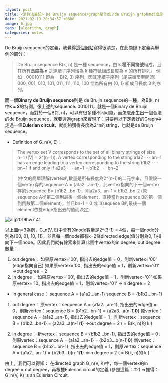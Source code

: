 ```yaml
---
layout: post
title: <演算法筆記> De Bruijn sequence/graph是什麼？de Bruijn graph為什麼是一個Eulerian Circuit？
date: 2021-02-19 20:34:57 +0800
image: 6.jpg
tags: [algorithm, graph]
categories: notes
---
```

De Bruijn sequence的定義，我覺得[這個網站](https://zhouer.org/DeBruijn/)寫得很清楚，在此摘錄下定義與舉例的部分：

> De Bruijn sequence B(k, n) 是一種 sequence，由 **k 種不同符號**組成，且其所有**長度為 n** 之連續子序列恰為 k 種符號組成長度為 n 的所有排列。 例如：00010111 即為一 B(2, 3) 序列，因其連續子序列（尾端循環至開頭） 000, 001, 010, 101, 011, 111, 110, 100 恰為所有由 {0, 1} 組成且長度 3 的序列。

而一個**Binary de Bruijn sequence**則是 de Bruijn sequence的一種，為B(k, n)中**k = 2**的特例，像上述的sequence: 0010111，就是一個Binary de Bruijn sequence，而對於一個B(2, n)，可以有很多種不同可能，而怎麼產生出一個合法的de Bruijn sequence，就要透過graph來實現了：只要再以下定義好的Graph中走過一個**Eulerian circuit**，就能夠獲得長度為2^n的string，也就是de Bruijn sequence。

- Definition of G_n(V, E)：

> The vertex set V corresponds to the set of all binary strings of size n−1 (|V| = 2^(n−1)).
A vertex corresponding to the string a1a2 · · · an−1 has an edge leading to a vertex
corresponding to the string b1b2 · · · bn−1 if and only if a2a3 · · · an−1 = b1b2 · · · bn−2

>(中文的簡單理解)vertex的數量是所有長度為2^(n-1)的二元字串，且假設一個vertex存的sequence A = {a1a2...an-1}，此vertex指向的下一個vertex 存的sequence B= {b1b2...bn-1}，則a2a3...an-1 = b1b2..bn-2 (原sequence A從第二個到最後一個element，直接當作sequence B的第一個到倒數第二個element)，並且bn-1 = 0 或 1(sequece B的最後一個element依據edge指出去的值而決定)

![alg2019hw7 41](https://user-images.githubusercontent.com/75214186/100719697-ef520280-33f7-11eb-93f9-7fff878e91a2.jpg)

以上圖n=3為例，G_n(V, E)中會有的node數量是2^(3-1) = 4個，每一個node分別為{00, 01, 10, 11}，並且每一個node都有k=2條directed edge(值分別為0, 1)指向下一個node。因此我們就有線索來計算此圖中vertex的in degree, out degree數量：

1. out degree：
如果原vertex='00', 指出去的edge值 = 0，則新vertex='00' (edge指向自己)
如果原vertex='00', 指出去的edge值 = 1，則新vertex='01'
=>out degree = 2
2. in degree：
如果原vertex='00', 指出去的edge值 = 1，則新vertex='01'
如果原vertex='10', 指出去的edge值 = 1，則新vertex='01'
=>in degree = 2

- In general case：
sequence A = {a1a2...an-1}
sequence B = {b1b2...bn-1}

1. out degree：
原vertex：sequence A = {a1a2...an-1}, 指出去的edge值 = 0，則新vertex：sequence B =  {b1b2...bn-1} = {a2a3...a(n-1)**0**}
原vertex：sequence A = {a1a2...an-1}, 指出去的edge值 = 1，則新vertex：sequence B =  {b1b2...bn-1} = {a2a3...a(n-1)**1**}
=>out degree = 2 ( = B(k, n)的 k )

2. in degree：
新vertex：sequence B = {b1b2...bn-1}, 指出去的edge值 = 0，則原vertex：sequence A = {a1a2...an-1} = {b2b3...b(n-1)**0**}
新vertex：sequence B = {b1b2...bn-1}, 指出去的edge值 = 1，則原vertex：sequence A = {a1a2...an-1} = {b2b3...b(n-1)**1**}
=>in degree = 2 ( = B(k, n)的 k )

由上，我們可以得知：
在directed graph G_n(V, K)中，每一個vertex的in degree = out degree，再根據Eulerian circuit的定義  (參照這篇：#2)
=>推得：G_n(V, K) is an Eulerian Circuit.




